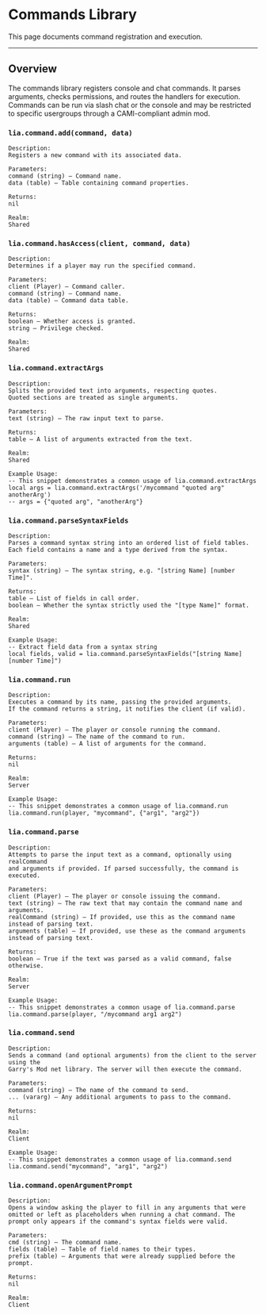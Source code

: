 # Commands Library

This page documents command registration and execution.

---

## Overview

The commands library registers console and chat commands. It parses arguments, checks permissions, and routes the handlers for execution. Commands can be run via slash chat or the console and may be restricted to specific usergroups through a CAMI-compliant admin mod.

### `lia.command.add(command, data)`

    
    Description:
    Registers a new command with its associated data.
    
    Parameters:
    command (string) – Command name.
    data (table) – Table containing command properties.
    
    Returns:
    nil
    
    Realm:
    Shared

### `lia.command.hasAccess(client, command, data)`

    
    Description:
    Determines if a player may run the specified command.
    
    Parameters:
    client (Player) – Command caller.
    command (string) – Command name.
    data (table) – Command data table.
    
    Returns:
    boolean – Whether access is granted.
    string – Privilege checked.
    
    Realm:
    Shared

### `lia.command.extractArgs`

    
    Description:
    Splits the provided text into arguments, respecting quotes.
    Quoted sections are treated as single arguments.
    
    Parameters:
    text (string) – The raw input text to parse.
    
    Returns:
    table – A list of arguments extracted from the text.
    
    Realm:
    Shared
    
    Example Usage:
    -- This snippet demonstrates a common usage of lia.command.extractArgs
    local args = lia.command.extractArgs('/mycommand "quoted arg" anotherArg')
    -- args = {"quoted arg", "anotherArg"}

### `lia.command.parseSyntaxFields`

    
    Description:
    Parses a command syntax string into an ordered list of field tables.
    Each field contains a name and a type derived from the syntax.
    
    Parameters:
    syntax (string) – The syntax string, e.g. "[string Name] [number Time]".
    
    Returns:
    table – List of fields in call order.
    boolean – Whether the syntax strictly used the "[type Name]" format.
    
    Realm:
    Shared
    
    Example Usage:
    -- Extract field data from a syntax string
    local fields, valid = lia.command.parseSyntaxFields("[string Name] [number Time]")

### `lia.command.run`

    
    Description:
    Executes a command by its name, passing the provided arguments.
    If the command returns a string, it notifies the client (if valid).
    
    Parameters:
    client (Player) – The player or console running the command.
    command (string) – The name of the command to run.
    arguments (table) – A list of arguments for the command.
    
    Returns:
    nil
    
    Realm:
    Server
    
    Example Usage:
    -- This snippet demonstrates a common usage of lia.command.run
    lia.command.run(player, "mycommand", {"arg1", "arg2"})

### `lia.command.parse`

    
    Description:
    Attempts to parse the input text as a command, optionally using realCommand
    and arguments if provided. If parsed successfully, the command is executed.
    
    Parameters:
    client (Player) – The player or console issuing the command.
    text (string) – The raw text that may contain the command name and arguments.
    realCommand (string) – If provided, use this as the command name instead of parsing text.
    arguments (table) – If provided, use these as the command arguments instead of parsing text.
    
    Returns:
    boolean – True if the text was parsed as a valid command, false otherwise.
    
    Realm:
    Server
    
    Example Usage:
    -- This snippet demonstrates a common usage of lia.command.parse
    lia.command.parse(player, "/mycommand arg1 arg2")

### `lia.command.send`

    
    Description:
    Sends a command (and optional arguments) from the client to the server using the
    Garry's Mod net library. The server will then execute the command.
    
    Parameters:
    command (string) – The name of the command to send.
    ... (vararg) – Any additional arguments to pass to the command.
    
    Returns:
    nil
    
    Realm:
    Client
    
    Example Usage:
    -- This snippet demonstrates a common usage of lia.command.send
    lia.command.send("mycommand", "arg1", "arg2")

### `lia.command.openArgumentPrompt`

    
    Description:
    Opens a window asking the player to fill in any arguments that were
    omitted or left as placeholders when running a chat command. The
    prompt only appears if the command's syntax fields were valid.
    
    Parameters:
    cmd (string) – The command name.
    fields (table) – Table of field names to their types.
    prefix (table) – Arguments that were already supplied before the prompt.
    
    Returns:
    nil
    
    Realm:
    Client

